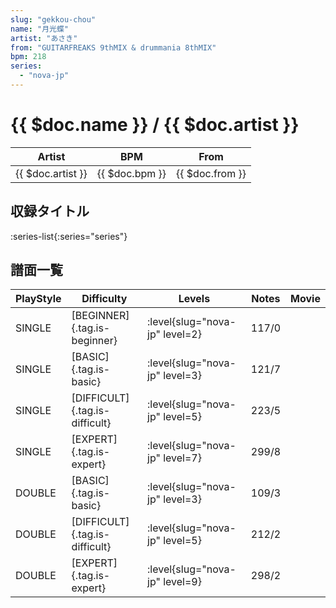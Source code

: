 ```yaml
---
slug: "gekkou-chou"
name: "月光蝶"
artist: "あさき"
from: "GUITARFREAKS 9thMIX & drummania 8thMIX"
bpm: 218
series:
  - "nova-jp"
---
```


# {{ $doc.name }} / {{ $doc.artist }}

|Artist|BPM|From|
|------|---|----|
|{{ $doc.artist }}|{{ $doc.bpm }}|{{ $doc.from }}|

## 収録タイトル

:series-list{:series="series"}

## 譜面一覧

|PlayStyle|Difficulty|Levels|Notes|Movie|
|---------|----------|------|-----|-----|
|SINGLE|[BEGINNER]{.tag.is-beginner}|:level{slug="nova-jp" level=2}|117/0||
|SINGLE|[BASIC]{.tag.is-basic}|:level{slug="nova-jp" level=3}|121/7||
|SINGLE|[DIFFICULT]{.tag.is-difficult}|:level{slug="nova-jp" level=5}|223/5||
|SINGLE|[EXPERT]{.tag.is-expert}|:level{slug="nova-jp" level=7}|299/8||
|DOUBLE|[BASIC]{.tag.is-basic}|:level{slug="nova-jp" level=3}|109/3||
|DOUBLE|[DIFFICULT]{.tag.is-difficult}|:level{slug="nova-jp" level=5}|212/2||
|DOUBLE|[EXPERT]{.tag.is-expert}|:level{slug="nova-jp" level=9}|298/2||
